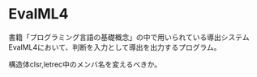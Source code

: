 # EvalML4

書籍「プログラミング言語の基礎概念」の中で用いられている導出システムEvalML4において、判断を入力として導出を出力するプログラム。

構造体clsr,letrec中のメンバ名を変えるべきか。
